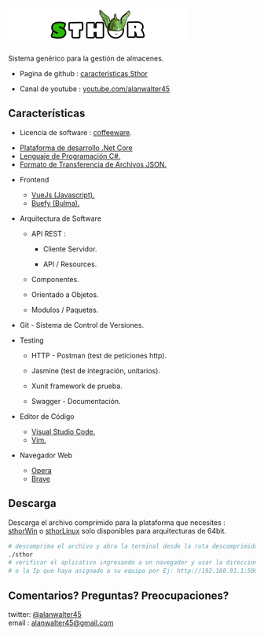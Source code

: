 <img src="./assets/logotipo.png">


Sistema gen&eacute;rico para la gesti&oacute;n de almacenes.

* Pagina de github  : <a href="https://alanwalter45.github.io/sthor" target="_blank">caracter&iacute;sticas Sthor</a>

* Canal de youtube : <a href="https://www.youtube.com/playlist?list=PLCGw6KEqh5zEhAPkQbcocWWxXfl_tbgD-" target="_blank">youtube.com/alanwalter45</a>

## Caracter&iacute;sticas

* Licencia de software : <a href="./LICENSE.md">coffeeware</a>.

*  <a href="https://dotnet.microsoft.com" target="_blank">
                    Plataforma de desarrollo .Net Core
       </a>

*  <a href="https://docs.microsoft.com/en-us/dotnet/csharp/language-reference/" target="_blank">
                    Lenguaje de Programaci&oacute;n C#.
       </a>

*  <a href="https://www.json.org/" target="_blank">
                    Formato de Transferencia de Archivos JSON.
       </a>

* Frontend

    * <a href="https://vuejs.org/" target="_blank">
                            VueJs (Javascript).
          </a>

    * <a href="https://buefy.org/" target="_blank">
                            Buefy (Bulma).
          </a>

* Arquitectura de Software

    * API REST :

        * Cliente Servidor.

        * API / Resources.

    * Componentes.

    * Orientado a Objetos.

    * Modulos / Paquetes.

* Git - Sistema de Control de Versiones.

* Testing

    *  HTTP - Postman (test de peticiones http).

    *  Jasmine (test de integraci&oacute;n, unitarios).

    *  Xunit framework de prueba.

    *  Swagger - Documentaci&oacute;n.

*  Editor de C&oacute;digo

    * <a href="https://code.visualstudio.com" target="_blank">
                            Visual Studio Code.</a>
    * <a href="https://www.vim.org" target="_blank">
                            Vim.
          </a>

* Navegador Web
        
    * <a href="https://www.opera.com/" target="_blank">
                            Opera
          </a>

    * <a href="https://www.brave.com" target="_blank">
                            Brave
          </a>

## Descarga

Descarga el archivo comprimido para la plataforma que necesites : <a href="src/sthor.zip" download>sthorWin</a> o <a href="src/sthor.zip" download>sthorLinux</a> solo disponibles para arquitecturas de 64bit.



```sh
# descomprima el archivo y abra la terminal desde la ruta descomprimida y ejecute STHOR
./sthor
# verificar el aplicativo ingresando a un navegador y usar la direccion http://localhost:5000 
# o la Ip que haya asignado a su equipo por Ej: http://192.168.91.1:5000
```

## Comentarios? Preguntas? Preocupaciones?
twitter: <a href="https://twitter.com/alanwalter45" target="_blank">@alanwalter45</a>
<br>
email : alanwalter45@gmail.com